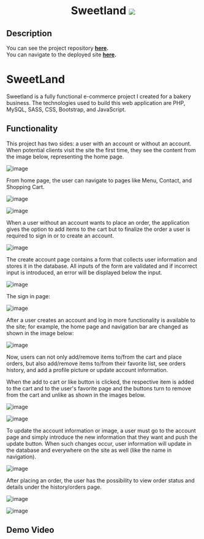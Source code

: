 <h1 align="center"> Sweetland <img align="center" src="https://img.shields.io/badge/license-GPL 2.0-red"></h1>

## Description

  You can see the project repository <b>[here](https://github.com/mihaelavalac/mv-sweetland).</b>  <br>
  You can navigate to the deployed site <b>[here](https://mv-sweetland.herokuapp.com/).</b>

# SweetLand
Sweetland is a fully functional e-commerce project I created for a bakery business. 
The technologies used to build this web application are PHP, MySQL, SASS, CSS, Bootstrap, and JavaScript.

## Functionality 

This project has two sides: a user with an account or without an account. When potential clients visit the site the first time, they see the content from the image below, representing the home page.

![image](img/welcome.png)

From home page, the user can navigate to pages like Menu, Contact, and Shopping Cart.

![image](img/menu_img.png)

![image](img/contact.png)

When a user without an account wants to place an order, the application gives the option to add items to the cart but to finalize the order a user is required to sign in or to create an account. 

![image](img/place_order.png)

The create account page contains a form that collects user information and stores it in the database. All inputs of the form are validated and if incorrect input is introduced, an error will be displayed below the input.

![image](img/create_account.png)

The sign in page:

![image](img/log_in.png)

After a user creates an account and log in more functionality is available to the site; for example, the home page and navigation bar are changed as shown in the image below:
 
![image](img/welcome-user.png)

Now, users can not only add/remove items to/from the cart and place orders, but also add/remove items to/from their favorite list, see orders history, and add a profile picture or update account information.

When the add to cart or like button is clicked, the respective item is added to the cart and to the user's favorite page and the buttons turn to remove from the cart and unlike as shown in the images below.

![image](img/like-unlike.png)

![image](img/favorites.png)

To update the account information or image, a user must go to the account page and simply introduce the new information that they want and push the update button. When such changes occur, user information will update in the database and everywhere on the site as well (like the name in navigation). 

![image](img/update_account.png)

After placing an order, the user has the possibility to view order status and details under the history/orders page. 

![image](img/orders-history.png)

![image](img/order_details.png)


## Demo Video 
